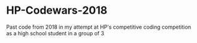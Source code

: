 # HP-Codewars-2018
Past code from 2018 in my attempt at HP's competitive coding competition as a high school student in a group of 3

